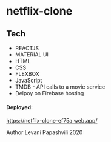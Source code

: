 # netflix-clone

## Tech

- REACTJS
- MATERIAL UI
- HTML
- CSS
- FLEXBOX
- JavaScript
- TMDB - API calls to a movie service
- Delpoy on Firebase hosting

#### Deployed:

https://netflix-clone-ef75a.web.app/

Author
Levani Papashvili 2020
